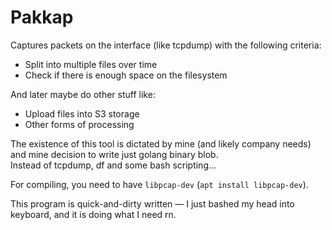 # Pakkap

Captures packets on the interface (like tcpdump) with the following criteria:

- Split into multiple files over time
- Check if there is enough space on the filesystem

And later maybe do other stuff like:

- Upload files into S3 storage
- Other forms of processing

The existence of this tool is dictated by mine (and likely company needs) and mine decision to write just golang binary blob.  
Instead of tcpdump, df and some bash scripting...

For compiling, you need to have `libpcap-dev` (`apt install libpcap-dev`).

This program is quick-and-dirty written — I just bashed my head into keyboard, and it is doing what I need rn.